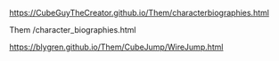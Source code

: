 https://CubeGuyTheCreator.github.io/Them/characterbiographies.html


Them
/character_biographies.html


https://blygren.github.io/Them/CubeJump/WireJump.html

